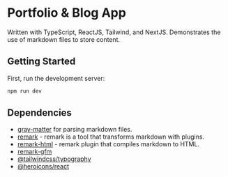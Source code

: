 # Portfolio & Blog App

Written with TypeScript, ReactJS, Tailwind, and NextJS. Demonstrates the use of markdown files to store content.

## Getting Started

First, run the development server:

```bash
npm run dev
```

## Dependencies

- [gray-matter](https://github.com/jonschlinkert/gray-matter) for parsing markdown files.
- [remark](https://github.com/remarkjs/remark/tree/main) - remark is a tool that transforms markdown with plugins.
- [remark-html](https://github.com/remarkjs/remark-html#readme) - remark plugin that compiles markdown to HTML.
- [remark-gfm](https://github.com/remarkjs/remark-gfm#readme)
- [@tailwindcss/typography](https://tailwindcss.com/docs/typography-plugin)
- [@heroicons/react](https://github.com/tailwindlabs/heroicons#readme)

